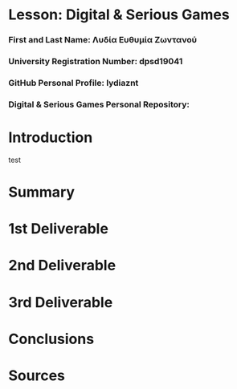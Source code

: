 # Lesson: Digital & Serious Games

### First and Last Name: Λυδία Ευθυμία Ζωντανού 
### University Registration Number: dpsd19041
### GitHub Personal Profile: lydiaznt
### Digital & Serious Games Personal Repository: 

# Introduction

test

# Summary


# 1st Deliverable


# 2nd Deliverable


# 3rd Deliverable 


# Conclusions


# Sources
